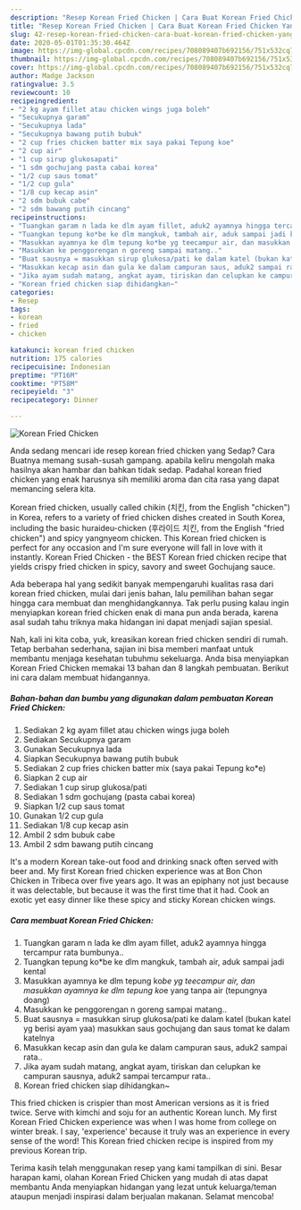 ```yaml
---
description: "Resep Korean Fried Chicken | Cara Buat Korean Fried Chicken Yang Paling Enak"
title: "Resep Korean Fried Chicken | Cara Buat Korean Fried Chicken Yang Paling Enak"
slug: 42-resep-korean-fried-chicken-cara-buat-korean-fried-chicken-yang-paling-enak
date: 2020-05-01T01:35:30.464Z
image: https://img-global.cpcdn.com/recipes/708089407b692156/751x532cq70/korean-fried-chicken-foto-resep-utama.jpg
thumbnail: https://img-global.cpcdn.com/recipes/708089407b692156/751x532cq70/korean-fried-chicken-foto-resep-utama.jpg
cover: https://img-global.cpcdn.com/recipes/708089407b692156/751x532cq70/korean-fried-chicken-foto-resep-utama.jpg
author: Madge Jackson
ratingvalue: 3.5
reviewcount: 10
recipeingredient:
- "2 kg ayam fillet atau chicken wings juga boleh"
- "Secukupnya garam"
- "Secukupnya lada"
- "Secukupnya bawang putih bubuk"
- "2 cup fries chicken batter mix saya pakai Tepung koe"
- "2 cup air"
- "1 cup sirup glukosapati"
- "1 sdm gochujang pasta cabai korea"
- "1/2 cup saus tomat"
- "1/2 cup gula"
- "1/8 cup kecap asin"
- "2 sdm bubuk cabe"
- "2 sdm bawang putih cincang"
recipeinstructions:
- "Tuangkan garam n lada ke dlm ayam fillet, aduk2 ayamnya hingga tercampur rata bumbunya.."
- "Tuangkan tepung ko*be ke dlm mangkuk, tambah air, aduk sampai jadi kental"
- "Masukkan ayamnya ke dlm tepung ko*be yg teecampur air, dan masukkan ayamnya ke dlm tepung ko*e yang tanpa air (tepungnya doang)"
- "Masukkan ke penggorengan n goreng sampai matang.."
- "Buat sausnya = masukkan sirup glukosa/pati ke dalam katel (bukan katel yg berisi ayam yaa) masukkan saus gochujang dan saus tomat ke dalam katelnya"
- "Masukkan kecap asin dan gula ke dalam campuran saus, aduk2 sampai rata.."
- "Jika ayam sudah matang, angkat ayam, tiriskan dan celupkan ke campuran sausnya, aduk2 sampai tercampur rata.."
- "Korean fried chicken siap dihidangkan~"
categories:
- Resep
tags:
- korean
- fried
- chicken

katakunci: korean fried chicken 
nutrition: 175 calories
recipecuisine: Indonesian
preptime: "PT16M"
cooktime: "PT58M"
recipeyield: "3"
recipecategory: Dinner

---
```



![Korean Fried Chicken](https://img-global.cpcdn.com/recipes/708089407b692156/751x532cq70/korean-fried-chicken-foto-resep-utama.jpg)

Anda sedang mencari ide resep korean fried chicken yang Sedap? Cara Buatnya memang susah-susah gampang. apabila keliru mengolah maka hasilnya akan hambar dan bahkan tidak sedap. Padahal korean fried chicken yang enak harusnya sih memiliki aroma dan cita rasa yang dapat memancing selera kita.

Korean fried chicken, usually called chikin (치킨, from the English &#34;chicken&#34;) in Korea, refers to a variety of fried chicken dishes created in South Korea, including the basic huraideu-chicken (후라이드 치킨, from the English &#34;fried chicken&#34;) and spicy yangnyeom chicken. This Korean fried chicken is perfect for any occasion and I&#39;m sure everyone will fall in love with it instantly. Korean Fried Chicken - the BEST Korean fried chicken recipe that yields crispy fried chicken in spicy, savory and sweet Gochujang sauce.

Ada beberapa hal yang sedikit banyak mempengaruhi kualitas rasa dari korean fried chicken, mulai dari jenis bahan, lalu pemilihan bahan segar hingga cara membuat dan menghidangkannya. Tak perlu pusing kalau ingin menyiapkan korean fried chicken enak di mana pun anda berada, karena asal sudah tahu triknya maka hidangan ini dapat menjadi sajian spesial.


Nah, kali ini kita coba, yuk, kreasikan korean fried chicken sendiri di rumah. Tetap berbahan sederhana, sajian ini bisa memberi manfaat untuk membantu menjaga kesehatan tubuhmu sekeluarga. Anda bisa menyiapkan Korean Fried Chicken memakai 13 bahan dan 8 langkah pembuatan. Berikut ini cara dalam membuat hidangannya.

<!--inarticleads1-->

##### Bahan-bahan dan bumbu yang digunakan dalam pembuatan Korean Fried Chicken:

1. Sediakan 2 kg ayam fillet atau chicken wings juga boleh
1. Sediakan Secukupnya garam
1. Gunakan Secukupnya lada
1. Siapkan Secukupnya bawang putih bubuk
1. Sediakan 2 cup fries chicken batter mix (saya pakai Tepung ko*e)
1. Siapkan 2 cup air
1. Sediakan 1 cup sirup glukosa/pati
1. Sediakan 1 sdm gochujang (pasta cabai korea)
1. Siapkan 1/2 cup saus tomat
1. Gunakan 1/2 cup gula
1. Sediakan 1/8 cup kecap asin
1. Ambil 2 sdm bubuk cabe
1. Ambil 2 sdm bawang putih cincang


It&#39;s a modern Korean take-out food and drinking snack often served with beer and. My first Korean fried chicken experience was at Bon Chon Chicken in Tribeca over five years ago. It was an epiphany not just because it was delectable, but because it was the first time that it had. Cook an exotic yet easy dinner like these spicy and sticky Korean chicken wings. 

<!--inarticleads2-->

##### Cara membuat Korean Fried Chicken:

1. Tuangkan garam n lada ke dlm ayam fillet, aduk2 ayamnya hingga tercampur rata bumbunya..
1. Tuangkan tepung ko*be ke dlm mangkuk, tambah air, aduk sampai jadi kental
1. Masukkan ayamnya ke dlm tepung ko*be yg teecampur air, dan masukkan ayamnya ke dlm tepung ko*e yang tanpa air (tepungnya doang)
1. Masukkan ke penggorengan n goreng sampai matang..
1. Buat sausnya = masukkan sirup glukosa/pati ke dalam katel (bukan katel yg berisi ayam yaa) masukkan saus gochujang dan saus tomat ke dalam katelnya
1. Masukkan kecap asin dan gula ke dalam campuran saus, aduk2 sampai rata..
1. Jika ayam sudah matang, angkat ayam, tiriskan dan celupkan ke campuran sausnya, aduk2 sampai tercampur rata..
1. Korean fried chicken siap dihidangkan~


This fried chicken is crispier than most American versions as it is fried twice. Serve with kimchi and soju for an authentic Korean lunch. My first Korean Fried Chicken experience was when I was home from college on winter break. I say, &#39;experience&#39; because it truly was an experience in every sense of the word! This Korean fried chicken recipe is inspired from my previous Korean trip. 

Terima kasih telah menggunakan resep yang kami tampilkan di sini. Besar harapan kami, olahan Korean Fried Chicken yang mudah di atas dapat membantu Anda menyiapkan hidangan yang lezat untuk keluarga/teman ataupun menjadi inspirasi dalam berjualan makanan. Selamat mencoba!
